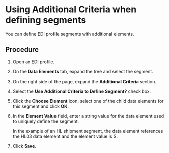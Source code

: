 # Using Additional Criteria when defining segments

<head>
  <meta name="guidename" content="Integration"/>
  <meta name="context" content="GUID-8a30a40b-f75a-413a-8613-02d8140a7665"/>
</head>


You can define EDI profile segments with additional elements.

## Procedure

1.  Open an EDI profile.

2.  On the **Data Elements** tab, expand the tree and select the segment.

3.  On the right side of the page, expand the **Additional Criteria** section.

4.  Select the **Use Additional Criteria to Define Segment?** check box.

5.  Click the **Choose Element** icon, select one of the child data elements for this segment and click **OK**.

6.  In the **Element Value** field, enter a string value for the data element used to uniquely define the segment.

    In the example of an HL shipment segment, the data element references the HL03 data element and the element value is S.

7.  Click **Save**.
